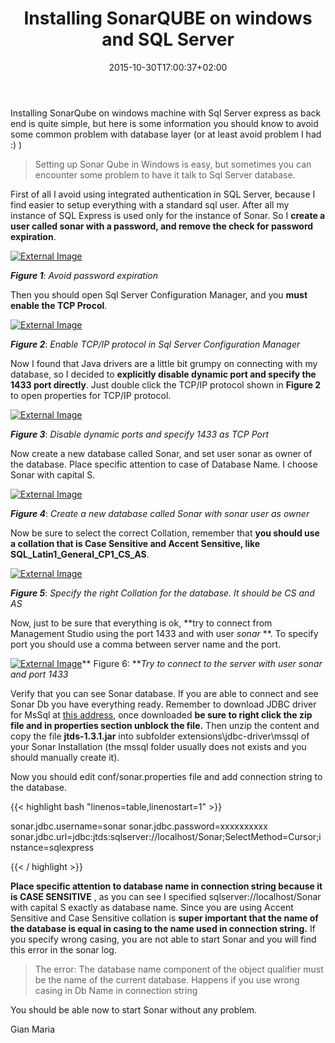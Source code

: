 ﻿---
title: "Installing SonarQUBE on windows and SQL Server"
description: ""
date: 2015-10-30T17:00:37+02:00
draft: false
tags: [Agile]
categories: [Agile]
---
Installing SonarQube on windows machine with Sql Server express as back end is quite simple, but here is some information you should know to avoid some common problem with database layer (or at least avoid problem I had :) )

> Setting up Sonar Qube in Windows is easy, but sometimes you can encounter some problem to have it talk to Sql Server database.

First of all I avoid using integrated authentication in SQL Server, because I find easier to setup everything with a standard sql user. After all my instance of SQL Express is used only for the instance of Sonar. So I **create a user called sonar with a password, and remove the check for password expiration**.

[![External Image](https://www.codewrecks.com/blog/wp-content/uploads/2015/10/image_thumb20.png "Avoid password expiration")](https://www.codewrecks.com/blog/wp-content/uploads/2015/10/image20.png)

 ***Figure 1***: *Avoid password expiration*

Then you should open Sql Server Configuration Manager, and you  **must enable the TCP Procol**.

[![External Image](https://www.codewrecks.com/blog/wp-content/uploads/2015/10/image_thumb21.png "Enable TCP/IP protocol in Sql Server Configuration Manager")](https://www.codewrecks.com/blog/wp-content/uploads/2015/10/image21.png)

 ***Figure 2***: *Enable TCP/IP protocol in Sql Server Configuration Manager*

Now I found that Java drivers are a little bit grumpy on connecting with my database, so I decided to  **explicitly disable dynamic port and specify the 1433 port directly**. Just double click the TCP/IP protocol shown in  **Figure 2** to open properties for TCP/IP protocol.

[![External Image](https://www.codewrecks.com/blog/wp-content/uploads/2015/10/image_thumb22.png "Disable dynamic ports and specify 1433 as TCP Port")](https://www.codewrecks.com/blog/wp-content/uploads/2015/10/image22.png)

 ***Figure 3***: *Disable dynamic ports and specify 1433 as TCP Port*

Now create a new database called Sonar, and set user sonar as owner of the database. Place specific attention to case of Database Name. I choose Sonar with capital S.

[![External Image](https://www.codewrecks.com/blog/wp-content/uploads/2015/10/image_thumb23.png "Create a new database called Sonar with sonar user as owner")](https://www.codewrecks.com/blog/wp-content/uploads/2015/10/image23.png)

 ***Figure 4***: *Create a new database called Sonar with sonar user as owner*

Now be sure to select the correct Collation, remember that  **you should use a collation that is Case Sensitive and Accent Sensitive, like SQL\_Latin1\_General\_CP1\_CS\_AS**.

[![External Image](https://www.codewrecks.com/blog/wp-content/uploads/2015/10/image_thumb24.png "Specify the right Collation for the database. It should be CS and AS")](https://www.codewrecks.com/blog/wp-content/uploads/2015/10/image24.png)

 ***Figure 5***: *Specify the right Collation for the database. It should be CS and AS*

Now, just to be sure that everything is ok, **try to connect from Management Studio using the port 1433 and with user *sonar* **. To specify port you should use a comma between server name and the port.

[![External Image](https://www.codewrecks.com/blog/wp-content/uploads/2015/10/image_thumb25.png "Try to connect to the server with user sonar and port 1433")](https://www.codewrecks.com/blog/wp-content/uploads/2015/10/image25.png)** Figure 6: ***Try to connect to the server with user sonar and port 1433*

Verify that you can see Sonar database. If you are able to connect and see Sonar Db you have everything ready. Remember to download JDBC driver for MsSql at [this address](http://sourceforge.net/projects/jtds/), once downloaded  **be sure to right click the zip file and in properties section unblock the file.** Then unzip the content and copy the file  **jtds-1.3.1.jar** into subfolder extensions\jdbc-driver\mssql of your Sonar Installation (the mssql folder usually does not exists and you should manually create it).

Now you should edit conf/sonar.properties file and add connection string to the database.

{{< highlight bash "linenos=table,linenostart=1" >}}


sonar.jdbc.username=sonar
sonar.jdbc.password=xxxxxxxxxx
sonar.jdbc.url=jdbc:jtds:sqlserver://localhost/Sonar;SelectMethod=Cursor;instance=sqlexpress

{{< / highlight >}}

 **Place specific attention to database name in connection string because it is CASE SENSITIVE** , as you can see I specified sqlserver://localhost/Sonar with capital S exactly as database name. Since you are using Accent Sensitive and Case Sensitive collation is  **super important that the name of the database is equal in casing to the name used in connection string.** If you specify wrong casing, you are not able to start Sonar and you will find this error in the sonar log.

> The error: The database name component of the object qualifier must be the name of the current database. Happens if you use wrong casing in Db Name in connection string

You should be able now to start Sonar without any problem.

Gian Maria
